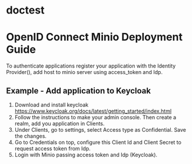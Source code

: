 # doctest
# OpenID Connect Minio Deployment Guide

To authenticate applications register your application with the Identity Provider(), add host to minio server using access_token and Idp.

## Example - Add application to Keycloak

1. Download and install keycloak https://www.keycloak.org/docs/latest/getting_started/index.html
2. Follow the instructions to make your admin console. Then create a realm, add you application in Clients. 
3. Under Clients, go to settings, select Access type as Confidential. Save the changes.
4. Go to Credentials on top, configure this Client Id and Client Secret to request access token from Idp.
5. Login with Minio passing access token and Idp (Keycloak).


